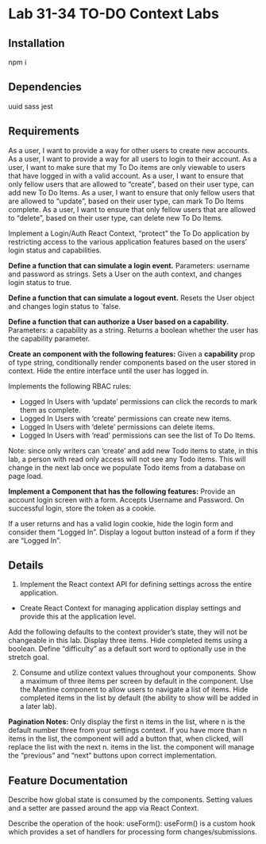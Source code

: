 # Lab 31-34  TO-DO Context Labs

## Installation
npm i

## Dependencies
uuid sass jest

## Requirements
As a user, I want to provide a way for other users to create new accounts.
As a user, I want to provide a way for all users to login to their account.
As a user, I want to make sure that my To Do items are only viewable to users that have logged in with a valid account.
As a user, I want to ensure that only fellow users that are allowed to “create”, based on their user type, can add new To Do Items.
As a user, I want to ensure that only fellow users that are allowed to “update”, based on their user type, can mark To Do Items complete.
As a user, I want to ensure that only fellow users that are allowed to “delete”, based on their user type, can delete new To Do Items.

Implement a Login/Auth React Context, “protect” the To Do application by restricting access to the various application features based on the users’ login status and capabilities.

**Define a function that can simulate a login event.**
Parameters: username and password as strings.
Sets a User on the auth context, and changes login status to true.

**Define a function that can simulate a logout event.**
Resets the User object and changes login status to `false.

**Define a function that can authorize a User based on a capability.**
Parameters: a capability as a string.
Returns a boolean whether the user has the capability parameter.

**Create an <Auth /> component with the following features:**
Given a **capability** prop of type string, conditionally render components based on the user stored in context.
Hide the entire interface until the user has logged in.

Implements the following RBAC rules:
- Logged In Users with ‘update’ permissions can click the records to mark them as complete.
- Logged In Users with ‘create’ permissions can create new items.
- Logged In Users with ‘delete’ permissions can delete items.
- Logged In Users with ‘read’ permissions can see the list of To Do Items.

Note: since only writers can ‘create’ and add new Todo items to state, in this lab, a person with read only access will not see any Todo items. This will change in the next lab once we populate Todo items from a database on page load.

**Implement a <Login /> Component that has the following features:**
Provide an account login screen with a form.
Accepts Username and Password.
On successful login, store the token as a cookie.

If a user returns and has a valid login cookie, hide the login form and consider them “Logged In”.
Display a logout button instead of a form if they are “Logged In”.

## Details

1. Implement the React context API for defining settings across the entire application.
- Create React Context for managing application display settings and provide this at the application level.

Add the following defaults to the context provider’s state, they will not be changeable in this lab.
Display three items.
Hide completed items using a boolean.
Define “difficulty” as a default sort word to optionally use in the stretch goal.

2. Consume and utilize context values throughout your components.
Show a maximum of three items per screen by default in the <List /> component.
Use the Mantine <Pagination /> component to allow users to navigate a list of items.
Hide completed items in the list by default (the ability to show will be added in a later lab).

**Pagination Notes:**
Only display the first n items in the list, where n is the default number three from your settings context.
If you have more than n items in the list, the <Pagination /> component will add a button that, when clicked, will replace the list with the next n. items in the list.
the <Pagination /> component will manage the “previous” and “next” buttons upon correct implementation.

## Feature Documentation
Describe how global state is consumed by the components.
Setting values and a setter are passed around the app via React Context.

Describe the operation of the hook: useForm():
useForm() is a custom hook which provides a set of handlers for processing form changes/submissions.